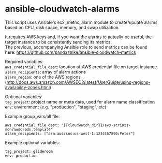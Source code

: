 ansible-cloudwatch-alarms
==========================

This script uses Ansible's ec2_metric_alarm module to create/update alarms based on CPU, disk space, memory, and swap utilization.  

It requires AWS keys and, if you want the alarms to actually be useful, the target instance to be consistently sending its metrics.  
The previous, accompanying Ansible role to send metrics can be found here: https://github.com/pandastrike/ansible-cloudwatch-metrics  

Required variables:  
`aws_credential_file_dest`: location of AWS credential file on target instance  
`alarm_recipients`: array of alarm actions  
`alarm_region`: one of the AWS regions (http://docs.aws.amazon.com/AWSEC2/latest/UserGuide/using-regions-availability-zones.html)  

Optional variables:  
`tag_project`: project name or meta data, used for alarm name classification  
`env`: environment (e.g. "production", "staging", etc)  

Example group_vars/all file:  
```
aws_credential_file_dest: "{{cloudwatch_dir}}/aws-scripts-mon/awscreds.template"
alarm_recipients: ["arn:aws:sns:us-west-1:1234567890:Peter"]
```

Example optional variables:  
```
tag_project: glideroom
env: production
```

